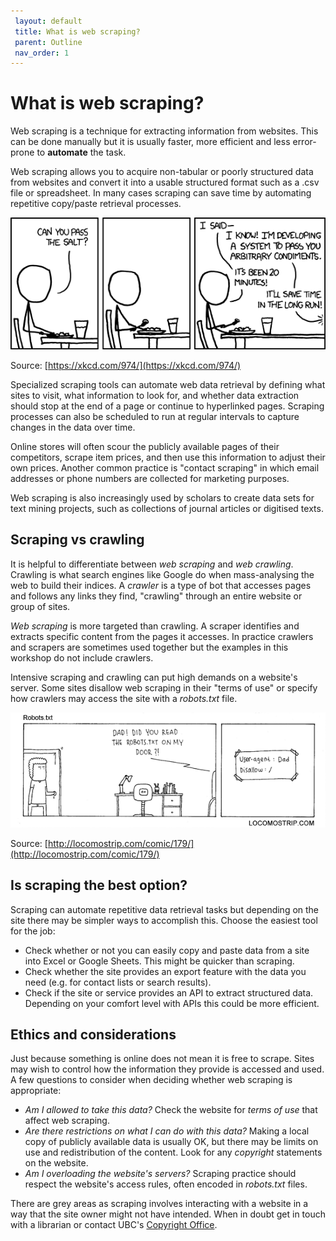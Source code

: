```yaml
---
 layout: default
 title: What is web scraping?
 parent: Outline
 nav_order: 1
---
```

# What is web scraping?

Web scraping is a technique for extracting information from websites. This can be done manually
but it is usually faster, more efficient and less error-prone to **automate** the task.

Web scraping allows you to acquire non-tabular or poorly structured data from websites and convert it
into a usable structured format such as a .csv file or spreadsheet. In many cases scraping can save time by automating repetitive copy/paste retrieval processes.

![The promise of automation](media/the_general_problem.png)

Source: [https://xkcd.com/974/](https://xkcd.com/974/)

Specialized scraping tools can automate web data retrieval by defining what sites to visit, what information to look for, and whether data extraction should stop at the end of a page or continue to hyperlinked pages. Scraping processes can also be scheduled to run at regular intervals to capture changes in the data over time.

Online stores will often scour the publicly available pages of their competitors,
scrape item prices, and then use this information to adjust their own prices. Another common
practice is "contact scraping" in which email
addresses or phone numbers are collected for marketing purposes.

Web scraping is also increasingly used by scholars to create data sets for
text mining projects, such as collections of journal articles or digitised texts.


## Scraping vs crawling
It is helpful to differentiate between *web scraping* and *web crawling*.  Crawling is what search engines like Google do when mass-analysing the web to build their indices. A *crawler* is a type of bot that accesses pages and follows any links they find, "crawling" through an entire website or group of sites.

*Web scraping* is more targeted than crawling. A scraper identifies and extracts specific content from the pages it accesses. In practice crawlers and scrapers are sometimes used together but the examples in this workshop do not include crawlers.

Intensive scraping and crawling can put high demands on a website's server. Some sites disallow web scraping in their "terms of use" or specify how crawlers may access the site with a *robots.txt* file.

![robots.txt comic](media/robotstxt.png)<br/>

Source: [http://locomostrip.com/comic/179/](http://locomostrip.com/comic/179/)


## Is scraping the best option?

Scraping can automate repetitive data retrieval tasks but depending on the site there may be simpler ways to accomplish this. Choose the easiest tool for the job:

- Check whether or not you can easily copy and paste data from a site into Excel or Google Sheets. This might be quicker than scraping.
- Check whether the site provides an export feature with the data you need (e.g. for contact lists or search results).
- Check if the site or service provides an API to extract structured data. Depending on your comfort level with APIs this could be more efficient.


## Ethics and considerations

Just because something is online does not mean it is free to scrape. Sites may wish to control how the information they provide is accessed and used. A few questions to consider when deciding whether web scraping is appropriate:

- *Am I allowed to take this data?* Check the website for *terms of use* that affect web scraping.
- *Are there restrictions on what I can do with this data?* Making a local copy of publicly available data is usually OK, but there may be limits on use and redistribution of the content. Look for any *copyright* statements on the website.
- *Am I overloading the website's servers?* Scraping practice should respect the website's access rules, often encoded in *robots.txt* files.

There are grey areas as scraping involves interacting with a website in a way that the site owner might not have intended. When in doubt get in touch with a librarian or contact UBC's [Copyright Office](https://copyright.ubc.ca/support/contact-us/).
